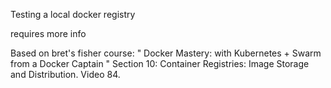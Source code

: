 Testing a local docker registry

requires more info








Based on bret's fisher course: " Docker Mastery: with Kubernetes + Swarm from a Docker Captain "
Section 10: Container Registries: Image Storage and Distribution.
Video 84.